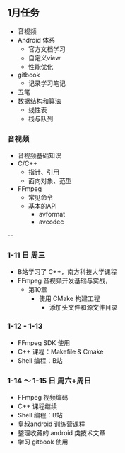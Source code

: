 ## 1月任务

- 音视频
- Android 体系
  - 官方文档学习
  - 自定义view
  - 性能优化
- gitbook
  - 记录学习笔记
- 五笔
- 数据结构和算法
  - 线性表
  - 栈与队列


### 音视频

- 音视频基础知识
- C/C++
  - 指针、引用
  - 面向对象、范型
- FFmpeg
  - 常见命令
  - 基本的API
    - avformat
    - avcodec

--

### 1-11 日 周三

- B站学习了 C++，南方科技大学课程
- FFmpeg 音视频开发基础与实战，
  - 第10章
    - 使用 CMake 构建工程
      - 添加头文件和源文件目录
### 1-12 - 1-13
      
- FFmpeg SDK 使用
- C++ 课程：Makefile & Cmake
- Shell 编程：B站

### 1-14 ～ 1-15 日 周六+周日

- FFmpeg 视频编码
- C++ 课程继续
- Shell 编程：B站
- 皇叔android 训练营课程
- 整理收藏的 android 类技术文章
- 学习 gitbook 使用
  